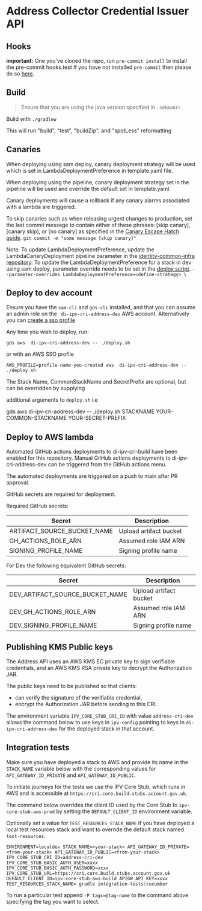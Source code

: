# Address Collector Credential Issuer API

## Hooks

**important:** One you've cloned the repo, run `pre-commit install` to install the pre-commit hooks.test
If you have not installed `pre-commit` then please do so [here](https://pre-commit.com/).

## Build

> Ensure that you are using the java version specified in `.sdkmanrc`.

Build with `./gradlew`

This will run "build", "test", "buildZip", and "spotLess" reformatting

## Canaries
When deploying using sam deploy, canary deployment strategy will be used which is set in LambdaDeploymentPreference in template.yaml file. 

When deploying using the pipeline, canary deployment strategy set in the pipeline will be used and override the default set in template.yaml. 

Canary deployments will cause a rollback if any canary alarms associated with a lambda are triggered. 

To skip canaries such as when releasing urgent changes to production, set the last commit message to contain either of these phrases: [skip canary], [canary skip], or [no canary] as specified in the [Canary Escape Hatch guide](https://govukverify.atlassian.net/wiki/spaces/PLAT/pages/3836051600/Rollback+Recovery+Guidance#Escape-Hatch%3A-how-to-skip-canary-deployments-when-needed). 
`git commit -m "some message [skip canary]"`

Note: To update LambdaDeploymentPreference, update the LambdaCanaryDeployment pipeline parameter in the [identity-common-infra repository](https://github.com/govuk-one-login/identity-common-infra/tree/main/terraform/orange/address). To update the LambdaDeploymentPreference for a stack in dev using sam deploy, parameter override needs to be set in the [deploy script](./deploy.sh). 
`--parameter-overrides LambdaDeploymentPreference=<define-strategy> \`

## Deploy to dev account

Ensure you have the `sam-cli` and `gds-cli` installed, and that you can assume an admin role on the ` di-ipv-cri-address-dev` AWS account.
Alternatively you can [create a sso profile](https://govukverify.atlassian.net/wiki/spaces/LO/pages/3725591061/Getting+set+up+with+AWS+SSO+in+terminal+CLI+-+quickstart)

Any time you wish to deploy, run:

`gds aws  di-ipv-cri-address-dev -- ./deploy.sh`

or with an AWS SSO profile

`AWS_PROFILE=profile-name-you-created aws  di-ipv-cri-address-dev -- ./deploy.sh`

The Stack Name, CommonStackName and SecretPrefix are optional, but can be overridden by supplying

additional arguments to `deploy.sh` i.e

gds aws  di-ipv-cri-address-dev -- ./deploy.sh STACKNAME YOUR-COMMON-STACKNAME YOUR-SECRET-PREFIX

## Deploy to AWS lambda

Automated GitHub actions deployments to di-ipv-cri-build have been enabled for this repository.
Manual GitHub actions deployments to di-ipv-cri-address-dev can be triggered from the GitHub actions menu.

The automated deployments are triggered on a push to main after PR approval.

GitHub secrets are required for deployment.

Required GitHub secrets:

| Secret | Description |
| ------ | ----------- |
| ARTIFACT_SOURCE_BUCKET_NAME | Upload artifact bucket |
| GH_ACTIONS_ROLE_ARN | Assumed role IAM ARN |
| SIGNING_PROFILE_NAME | Signing profile name |

For Dev the following equivalent GitHub secrets:

| Secret                          | Description |
|---------------------------------| ----------- |
| DEV_ARTIFACT_SOURCE_BUCKET_NAME | Upload artifact bucket |
| DEV_GH_ACTIONS_ROLE_ARN         | Assumed role IAM ARN |
| DEV_SIGNING_PROFILE_NAME        | Signing profile name |

## Publishing KMS Public keys

The Address API uses an AWS KMS EC private key to sign verifiable credentials,
and an AWS KMS RSA private key to decrypt the Authorization JAR.

The public keys need to be published so that clients:
* can verify the signature of the verifiable credential,
* encrypt the Authorization JAR before sending to this CRI.

The environment variable `IPV_CORE_STUB_CRI_ID` with value `address-cri-dev` allows the command below to use keys in `ipv-config` pointing to keys in `di-ipv-cri-address-dev` for the deployed stack in that account.

## Integration tests

Make sure you have deployed a stack to AWS and provide its name in the `STACK_NAME` variable below with the corresponding values for `API_GATEWAY_ID_PRIVATE` and `API_GATEWAY_ID_PUBLIC`.

To initiate journeys for the tests we use the IPV Core Stub, which runs in AWS and is accessible at `https://cri.core.build.stubs.account.gov.uk`.

The command below overrides the client ID used by the Core Stub to `ipv-core-stub-aws-prod` by setting the `DEFAULT_CLIENT_ID` environment variable.

Optionally set a value for `TEST_RESOURCES_STACK_NAME` if you have deployed a local test resources stack and want to override the default stack named `test-resources`.

```
ENVIRONMENT=localdev STACK_NAME=<your-stack> API_GATEWAY_ID_PRIVATE=<from-your-stack> API_GATEWAY_ID_PUBLIC=<from-your-stack> IPV_CORE_STUB_CRI_ID=address-cri-dev IPV_CORE_STUB_BASIC_AUTH_USER=xxxx IPV_CORE_STUB_BASIC_AUTH_PASSWORD=xxxx IPV_CORE_STUB_URL=https://cri.core.build.stubs.account.gov.uk DEFAULT_CLIENT_ID=ipv-core-stub-aws-build APIGW_API_KEY=xxxx TEST_RESOURCES_STACK_NAME= gradle integration-tests:cucumber
```

To run a particular test append `-P tags=@tag-name` to the command above specifying the tag you want to select.
